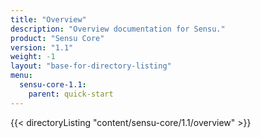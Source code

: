```yaml
---
title: "Overview"
description: "Overview documentation for Sensu."
product: "Sensu Core"
version: "1.1"
weight: -1
layout: "base-for-directory-listing"
menu:
  sensu-core-1.1:
    parent: quick-start
---
```


{{< directoryListing "content/sensu-core/1.1/overview" >}}
